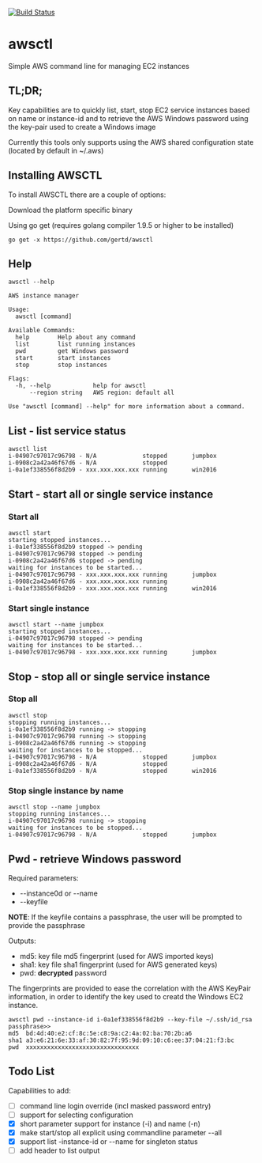 [![Build Status](https://travis-ci.org/gertd/awsctl.svg?branch=dev)](https://travis-ci.org/gertd/awsctl)

# awsctl
Simple AWS command line for managing EC2 instances

## TL;DR;
Key capabilities are to quickly list, start, stop EC2 service instances based on name or instance-id and to retrieve the AWS Windows password using the key-pair used to create a Windows image

Currently this tools only supports using the AWS shared configuration state (located by default in ~/.aws)

## Installing AWSCTL
To install AWSCTL there are a couple of options:

Download the platform specific binary

Using go get (requires golang compiler 1.9.5 or higher to be installed)

	go get -x https://github.com/gertd/awsctl

## Help

	awsctl --help

	AWS instance manager
	
	Usage:
	  awsctl [command]
	
	Available Commands:
	  help        Help about any command
	  list        list running instances
	  pwd         get Windows password
	  start       start instances
	  stop        stop instances
	
	Flags:
	  -h, --help            help for awsctl
	      --region string   AWS region: default all
	
	Use "awsctl [command] --help" for more information about a command.

## List - list service status

	awsctl list
	i-04907c97017c96798 - N/A             stopped       jumpbox
	i-0908c2a42a46f67d6 - N/A             stopped
	i-0a1ef338556f8d2b9 - xxx.xxx.xxx.xxx running       win2016

## Start - start all or single service instance

### Start all 

	awsctl start
	starting stopped instances...
	i-0a1ef338556f8d2b9 stopped -> pending
	i-04907c97017c96798 stopped -> pending
	i-0908c2a42a46f67d6 stopped -> pending
	waiting for instances to be started...
	i-04907c97017c96798 - xxx.xxx.xxx.xxx running       jumpbox
	i-0908c2a42a46f67d6 - xxx.xxx.xxx.xxx running
	i-0a1ef338556f8d2b9 - xxx.xxx.xxx.xxx running       win2016

### Start single instance

	awsctl start --name jumpbox
	starting stopped instances...
	i-04907c97017c96798 stopped -> pending
	waiting for instances to be started...
	i-04907c97017c96798 - xxx.xxx.xxx.xxx running       jumpbox

## Stop - stop all or single service instance

### Stop all 
	awsctl stop
	stopping running instances...
	i-0a1ef338556f8d2b9 running -> stopping
	i-04907c97017c96798 running -> stopping
	i-0908c2a42a46f67d6 running -> stopping
	waiting for instances to be stopped...
	i-04907c97017c96798 - N/A             stopped       jumpbox
	i-0908c2a42a46f67d6 - N/A             stopped
	i-0a1ef338556f8d2b9 - N/A             stopped       win2016

### Stop single instance by name 

	awsctl stop --name jumpbox
	stopping running instances...
	i-04907c97017c96798 running -> stopping
	waiting for instances to be stopped...
	i-04907c97017c96798 - N/A             stopped       jumpbox

## Pwd - retrieve Windows password

Required parameters:

* --instance0d or --name 
* --keyfile

**NOTE**: If the keyfile contains a passphrase, the user will be prompted to provide the passphrase

Outputs:

* md5:  key file md5 fingerprint (used for AWS imported keys)
* sha1: key file sha1 fingerprint (used for AWS generated keys)
* pwd: **decrypted** password 

The fingerprints are provided to ease the correlation with the AWS KeyPair information, in order to identify the key used to creatd the Windows EC2 instance.


	awsctl pwd --instance-id i-0a1ef338556f8d2b9 --key-file ~/.ssh/id_rsa
	passphrase>>
	md5  bd:4d:40:e2:cf:8c:5e:c8:9a:c2:4a:02:ba:70:2b:a6
	sha1 a3:e6:21:6e:33:af:30:82:7f:95:9d:09:10:c6:ee:37:04:21:f3:bc
	pwd  xxxxxxxxxxxxxxxxxxxxxxxxxxxxxxxx

## Todo List

Capabilities to add:

- [ ] command line login override (incl masked password entry)
- [ ] support for selecting configuration
- [X] short parameter support for instance (-i) and name (-n)
- [X] make start/stop all explicit using commandline parameter --all
- [X] support list -instance-id or --name for singleton status
- [ ] add header to list output
